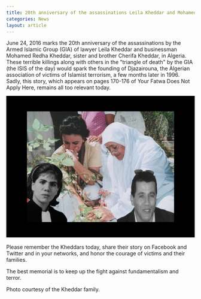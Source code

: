 ```yaml
---
title: 20th anniversary of the assassinations Leila Kheddar and Mohamed Redha Kheddar
categories: News
layout: article
---
```



June 24, 2016 marks the 20th anniversary of the assassinations by the Armed Islamic Group (GIA) of lawyer Leila Kheddar and businessman Mohamed Redha Kheddar, sister and brother Cherifa Kheddar, in Algeria. These terrible killings along with others in the "triangle of death" by the GIA (the ISIS of the day) would spark the founding of Djazairouna, the Algerian association of victims of Islamist terrorism, a few months later in 1996. Sadly, this story, which appears on pages 170-176 of Your Fatwa Does Not Apply Here, remains all too relevant today.

![](/uploads/versions/kheddar---x----683-512x---.png)

Please remember the Kheddars today, share their story on Facebook and Twitter and in your networks, and honor the courage of victims and their families.

The best memorial is to keep up the fight against fundamentalism and terror.


Photo courtesy of the Kheddar family.